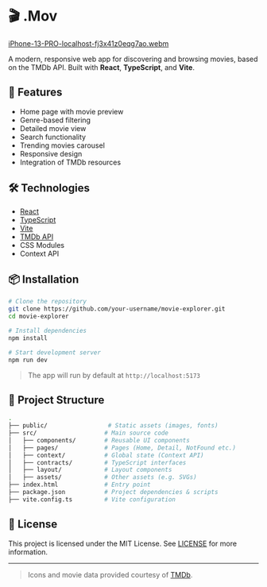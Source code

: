 # 🎬 .Mov
[iPhone-13-PRO-localhost-fj3x41z0eqg7ao.webm](https://github.com/user-attachments/assets/38971eed-34ec-46cd-9d45-2709d2e3439c)

A modern, responsive web app for discovering and browsing movies, based on the TMDb API. Built with **React**, **TypeScript**, and **Vite**.

## 🚀 Features

- Home page with movie preview
- Genre-based filtering
- Detailed movie view
- Search functionality
- Trending movies carousel
- Responsive design
- Integration of TMDb resources

## 🛠️ Technologies

- [React](https://reactjs.org/)
- [TypeScript](https://www.typescriptlang.org/)
- [Vite](https://vitejs.dev/)
- [TMDb API](https://www.themoviedb.org/documentation/api)
- CSS Modules
- Context API

## 📦 Installation

```bash
# Clone the repository
git clone https://github.com/your-username/movie-explorer.git
cd movie-explorer

# Install dependencies
npm install

# Start development server
npm run dev
```

> The app will run by default at `http://localhost:5173`

## 📁 Project Structure

```bash
.
├── public/                 # Static assets (images, fonts)
├── src/                   # Main source code
│   ├── components/        # Reusable UI components
│   ├── pages/             # Pages (Home, Detail, NotFound etc.)
│   ├── context/           # Global state (Context API)
│   ├── contracts/         # TypeScript interfaces
│   ├── layout/            # Layout components
│   ├── assets/            # Other assets (e.g. SVGs)
├── index.html             # Entry point
├── package.json           # Project dependencies & scripts
├── vite.config.ts         # Vite configuration
```

## 📜 License

This project is licensed under the MIT License. See [LICENSE](./LICENSE) for more information.

---

> Icons and movie data provided courtesy of [TMDb](https://www.themoviedb.org/).
